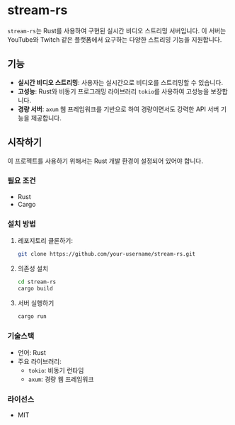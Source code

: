 # stream-rs

`stream-rs`는 Rust를 사용하여 구현된 실시간 비디오 스트리밍 서버입니다. 이 서버는 YouTube와 Twitch 같은 플랫폼에서 요구하는 다양한 스트리밍 기능을 지원합니다.

## 기능

- **실시간 비디오 스트리밍**: 사용자는 실시간으로 비디오를 스트리밍할 수 있습니다.
- **고성능**: Rust와 비동기 프로그래밍 라이브러리 `tokio`를 사용하여 고성능을 보장합니다.
- **경량 서버**: `axum` 웹 프레임워크를 기반으로 하여 경량이면서도 강력한 API 서버 기능을 제공합니다.

## 시작하기

이 프로젝트를 사용하기 위해서는 Rust 개발 환경이 설정되어 있어야 합니다.

### 필요 조건

- Rust
- Cargo

### 설치 방법

1. 레포지토리 클론하기:
   ```bash
   git clone https://github.com/your-username/stream-rs.git
   ```
2. 의존성 설치
   ```bash
   cd stream-rs
   cargo build
   ```
3. 서버 실행하기
   ```bash
   cargo run
   ```
### 기술스택
* 언어: Rust
* 주요 라이브러리:
  + `tokio`: 비동기 런타임
  + `axum`: 경량 웹 프레임워크

### 라이선스
* MIT
